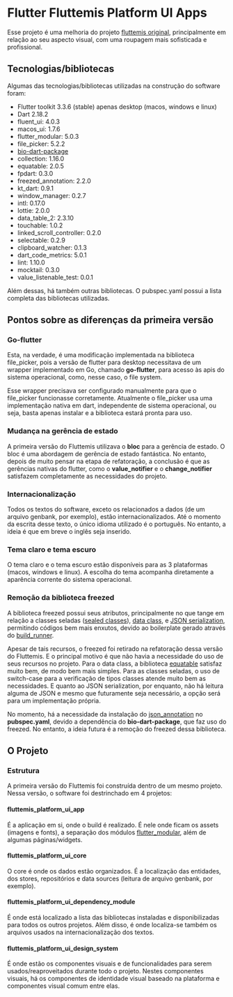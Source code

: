 # Flutter Fluttemis Platform UI Apps

Esse projeto é uma melhoria do projeto [fluttemis original](https://github.com/oberdancunha/flutter-fluttemis-app), principalmente em relação ao seu aspecto visual, com uma roupagem mais sofisticada e profissional.

## Tecnologias/bibliotecas

Algumas das tecnologias/bibliotecas utilizadas na construção do software foram:

 - Flutter toolkit 3.3.6 (stable) apenas desktop (macos, windows e linux)
 - Dart 2.18.2
 - fluent_ui: 4.0.3
 - macos_ui: 1.7.6
 - flutter_modular: 5.0.3
 - file_picker: 5.2.2
 - [bio-dart-package](https://github.com/oberdancunha/dart-bio-package)
 - collection: 1.16.0
 - equatable: 2.0.5
 - fpdart: 0.3.0
 - freezed_annotation: 2.2.0
 - kt_dart: 0.9.1
 - window_manager: 0.2.7
 - intl: 0.17.0
 - lottie: 2.0.0
 - data_table_2: 2.3.10
 - touchable: 1.0.2
 - linked_scroll_controller: 0.2.0
 - selectable: 0.2.9
 - clipboard_watcher: 0.1.3
 - dart_code_metrics: 5.0.1
 - lint: 1.10.0
 - mocktail: 0.3.0
 - value_listenable_test: 0.0.1

Além dessas, há também outras bibliotecas. O pubspec.yaml possui a lista completa das bibliotecas utilizadas.

## Pontos sobre as diferenças da primeira versão

### Go-flutter

Esta, na verdade, é uma modificação implementada na biblioteca file_picker, pois a versão de flutter para desktop necessitava de um wrapper implementado em Go, chamado <b>go-flutter</b>, para acesso às apis do sistema operacional, como, nesse caso, o file system. 

Esse wrapper precisava ser configurado manualmente para que o file_picker funcionasse corretamente. Atualmente o file_picker usa uma implementação nativa em dart, independente de sistema operacional, ou seja, basta apenas instalar e a biblioteca estará pronta para uso.

### Mudança na gerência de estado

A primeira versão do Fluttemis utilizava o <b>bloc</b> para a gerência de estado. O bloc é uma abordagem de gerência de estado fantástica. No entanto, depois de muito pensar na etapa de refatoração, a conclusão é que as gerências nativas do flutter, como o <b>value_notifier</b> e o <b>change_notifier</b> satisfazem completamente as necessidades do projeto. 

### Internacionalização

Todos os textos do software, exceto os relacionados a dados (de um arquivo genbank, por exemplo), estão internacionalizados. Até o momento da escrita desse texto, o único idioma utilizado é o português. No entanto, a ideia é que em breve o inglês seja inserido.

### Tema claro e tema escuro

O tema claro e o tema escuro estão disponíveis para as 3 plataformas (macos, windows e linux). A escolha do tema acompanha diretamente a aparência corrente do sistema operacional.

### Remoção da biblioteca freezed

A biblioteca freezed possui seus atributos, principalmente no que tange em relação a classes seladas ([sealed classes](https://kotlinlang.org/docs/sealed-classes.html)), [data class](https://medium.com/@wiaamkareem/data-classes-in-dart-84ff7e5339fe), e  [JSON serialization](https://docs.flutter.dev/development/data-and-backend/json), permitindo códigos bem mais enxutos, devido ao boilerplate gerado através do [build_runner](https://pub.dev/packages/build_runner).

Apesar de tais recursos, o freezed foi retirado na refatoração dessa versão do Fluttemis. E o principal motivo é que não havia a necessidade do uso de seus recursos no projeto. Para o data class, a biblioteca [equatable](https://pub.dev/packages/equatable) satisfaz muito bem, de modo bem mais simples. Para as classes seladas, o uso de switch-case para a verificação de tipos classes atende muito bem as necessidades. E quanto ao JSON serialization, por enquanto, não há leitura alguma de JSON e mesmo que futuramente seja necessário, a opção será para um implementação própria.

No momento, há a necessidade da instalação do [json_annotation](https://pub.dev/packages/json_annotation) no <b>pubspec.yaml</b>, devido a dependência do <b>bio-dart-package</b>, que faz uso do freezed. No entanto, a ideia futura é a remoção do freezed dessa biblioteca.

## O Projeto

### Estrutura

A primeira versão do Fluttemis foi construída dentro de um mesmo projeto. Nessa versão, o software foi destrinchado em 4 projetos:

#### fluttemis_platform_ui_app

É a aplicação em si, onde o build é realizado. É nele onde ficam os assets (imagens e fonts), a separação dos módulos [flutter_modular](https://modular.flutterando.com.br/docs/intro/), além de algumas páginas/widgets.

#### fluttemis_platform_ui_core

O core é onde os dados estão organizados. É a localização das entidades, dos stores, repositórios e data sources (leitura de arquivo genbank, por exemplo).

#### fluttemis_platform_ui_dependency_module

É onde está localizado a lista das bibliotecas instaladas e disponibilizadas para todos os outros projetos. Além disso, é onde localiza-se também os arquivos usados na internacionalização dos textos.


#### fluttemis_platform_ui_design_system

É onde estão os componentes visuais e de funcionalidades para serem usados/reaproveitados durante todo o projeto. Nestes componentes visuais, há os componentes de identidade visual baseado na plataforma e componentes visual comum entre elas.

